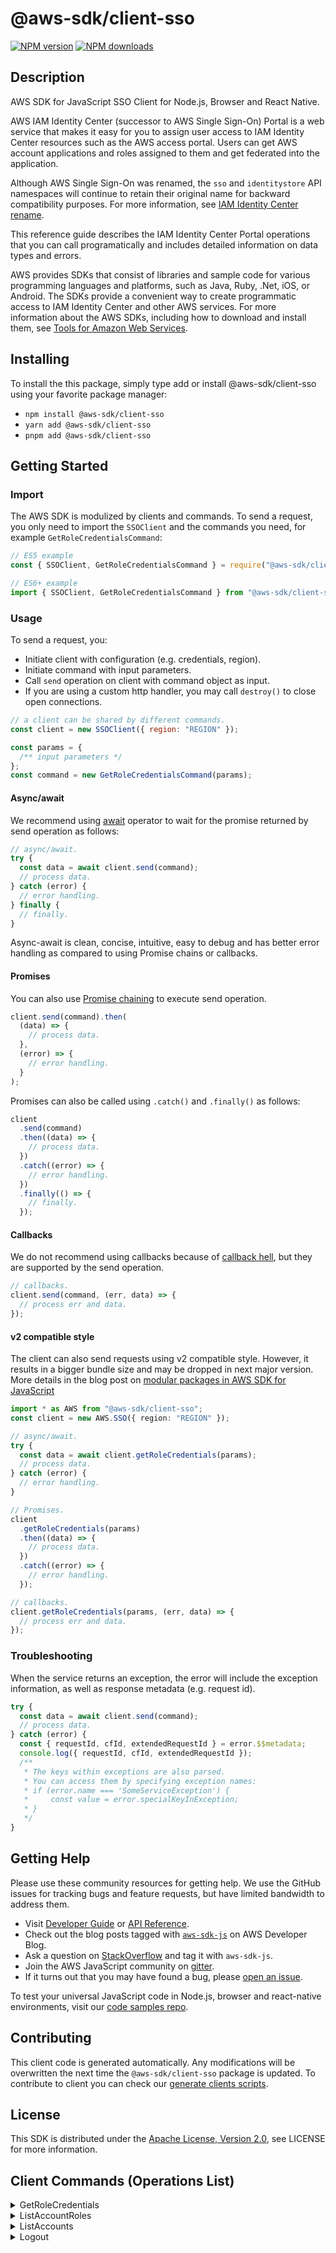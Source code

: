<!-- generated file, do not edit directly -->

# @aws-sdk/client-sso

[![NPM version](https://img.shields.io/npm/v/@aws-sdk/client-sso/latest.svg)](https://www.npmjs.com/package/@aws-sdk/client-sso)
[![NPM downloads](https://img.shields.io/npm/dm/@aws-sdk/client-sso.svg)](https://www.npmjs.com/package/@aws-sdk/client-sso)

## Description

AWS SDK for JavaScript SSO Client for Node.js, Browser and React Native.

<p>AWS IAM Identity Center (successor to AWS Single Sign-On) Portal is a web service that makes it easy for you to assign user access to
IAM Identity Center resources such as the AWS access portal. Users can get AWS account applications and roles
assigned to them and get federated into the application.</p>

<note>
<p>Although AWS Single Sign-On was renamed, the <code>sso</code> and
<code>identitystore</code> API namespaces will continue to retain their original name for
backward compatibility purposes. For more information, see <a href="https://docs.aws.amazon.com/singlesignon/latest/userguide/what-is.html#renamed">IAM Identity Center rename</a>.</p>
</note>

<p>This reference guide describes the IAM Identity Center Portal operations that you can call
programatically and includes detailed information on data types and errors.</p>

<note>
<p>AWS provides SDKs that consist of libraries and sample code for various programming
languages and platforms, such as Java, Ruby, .Net, iOS, or Android. The SDKs provide a
convenient way to create programmatic access to IAM Identity Center and other AWS services. For more
information about the AWS SDKs, including how to download and install them, see <a href="http://aws.amazon.com/tools/">Tools for Amazon Web Services</a>.</p>
</note>

## Installing

To install the this package, simply type add or install @aws-sdk/client-sso
using your favorite package manager:

- `npm install @aws-sdk/client-sso`
- `yarn add @aws-sdk/client-sso`
- `pnpm add @aws-sdk/client-sso`

## Getting Started

### Import

The AWS SDK is modulized by clients and commands.
To send a request, you only need to import the `SSOClient` and
the commands you need, for example `GetRoleCredentialsCommand`:

```js
// ES5 example
const { SSOClient, GetRoleCredentialsCommand } = require("@aws-sdk/client-sso");
```

```ts
// ES6+ example
import { SSOClient, GetRoleCredentialsCommand } from "@aws-sdk/client-sso";
```

### Usage

To send a request, you:

- Initiate client with configuration (e.g. credentials, region).
- Initiate command with input parameters.
- Call `send` operation on client with command object as input.
- If you are using a custom http handler, you may call `destroy()` to close open connections.

```js
// a client can be shared by different commands.
const client = new SSOClient({ region: "REGION" });

const params = {
  /** input parameters */
};
const command = new GetRoleCredentialsCommand(params);
```

#### Async/await

We recommend using [await](https://developer.mozilla.org/en-US/docs/Web/JavaScript/Reference/Operators/await)
operator to wait for the promise returned by send operation as follows:

```js
// async/await.
try {
  const data = await client.send(command);
  // process data.
} catch (error) {
  // error handling.
} finally {
  // finally.
}
```

Async-await is clean, concise, intuitive, easy to debug and has better error handling
as compared to using Promise chains or callbacks.

#### Promises

You can also use [Promise chaining](https://developer.mozilla.org/en-US/docs/Web/JavaScript/Guide/Using_promises#chaining)
to execute send operation.

```js
client.send(command).then(
  (data) => {
    // process data.
  },
  (error) => {
    // error handling.
  }
);
```

Promises can also be called using `.catch()` and `.finally()` as follows:

```js
client
  .send(command)
  .then((data) => {
    // process data.
  })
  .catch((error) => {
    // error handling.
  })
  .finally(() => {
    // finally.
  });
```

#### Callbacks

We do not recommend using callbacks because of [callback hell](http://callbackhell.com/),
but they are supported by the send operation.

```js
// callbacks.
client.send(command, (err, data) => {
  // process err and data.
});
```

#### v2 compatible style

The client can also send requests using v2 compatible style.
However, it results in a bigger bundle size and may be dropped in next major version. More details in the blog post
on [modular packages in AWS SDK for JavaScript](https://aws.amazon.com/blogs/developer/modular-packages-in-aws-sdk-for-javascript/)

```ts
import * as AWS from "@aws-sdk/client-sso";
const client = new AWS.SSO({ region: "REGION" });

// async/await.
try {
  const data = await client.getRoleCredentials(params);
  // process data.
} catch (error) {
  // error handling.
}

// Promises.
client
  .getRoleCredentials(params)
  .then((data) => {
    // process data.
  })
  .catch((error) => {
    // error handling.
  });

// callbacks.
client.getRoleCredentials(params, (err, data) => {
  // process err and data.
});
```

### Troubleshooting

When the service returns an exception, the error will include the exception information,
as well as response metadata (e.g. request id).

```js
try {
  const data = await client.send(command);
  // process data.
} catch (error) {
  const { requestId, cfId, extendedRequestId } = error.$$metadata;
  console.log({ requestId, cfId, extendedRequestId });
  /**
   * The keys within exceptions are also parsed.
   * You can access them by specifying exception names:
   * if (error.name === 'SomeServiceException') {
   *     const value = error.specialKeyInException;
   * }
   */
}
```

## Getting Help

Please use these community resources for getting help.
We use the GitHub issues for tracking bugs and feature requests, but have limited bandwidth to address them.

- Visit [Developer Guide](https://docs.aws.amazon.com/sdk-for-javascript/v3/developer-guide/welcome.html)
  or [API Reference](https://docs.aws.amazon.com/AWSJavaScriptSDK/v3/latest/index.html).
- Check out the blog posts tagged with [`aws-sdk-js`](https://aws.amazon.com/blogs/developer/tag/aws-sdk-js/)
  on AWS Developer Blog.
- Ask a question on [StackOverflow](https://stackoverflow.com/questions/tagged/aws-sdk-js) and tag it with `aws-sdk-js`.
- Join the AWS JavaScript community on [gitter](https://gitter.im/aws/aws-sdk-js-v3).
- If it turns out that you may have found a bug, please [open an issue](https://github.com/aws/aws-sdk-js-v3/issues/new/choose).

To test your universal JavaScript code in Node.js, browser and react-native environments,
visit our [code samples repo](https://github.com/aws-samples/aws-sdk-js-tests).

## Contributing

This client code is generated automatically. Any modifications will be overwritten the next time the `@aws-sdk/client-sso` package is updated.
To contribute to client you can check our [generate clients scripts](https://github.com/aws/aws-sdk-js-v3/tree/main/scripts/generate-clients).

## License

This SDK is distributed under the
[Apache License, Version 2.0](http://www.apache.org/licenses/LICENSE-2.0),
see LICENSE for more information.

## Client Commands (Operations List)

<details>
<summary>
GetRoleCredentials
</summary>

[Command API Reference](https://docs.aws.amazon.com/AWSJavaScriptSDK/v3/latest/clients/client-sso/classes/getrolecredentialscommand.html) / [Input](https://docs.aws.amazon.com/AWSJavaScriptSDK/v3/latest/clients/client-sso/interfaces/getrolecredentialscommandinput.html) / [Output](https://docs.aws.amazon.com/AWSJavaScriptSDK/v3/latest/clients/client-sso/interfaces/getrolecredentialscommandoutput.html)

</details>
<details>
<summary>
ListAccountRoles
</summary>

[Command API Reference](https://docs.aws.amazon.com/AWSJavaScriptSDK/v3/latest/clients/client-sso/classes/listaccountrolescommand.html) / [Input](https://docs.aws.amazon.com/AWSJavaScriptSDK/v3/latest/clients/client-sso/interfaces/listaccountrolescommandinput.html) / [Output](https://docs.aws.amazon.com/AWSJavaScriptSDK/v3/latest/clients/client-sso/interfaces/listaccountrolescommandoutput.html)

</details>
<details>
<summary>
ListAccounts
</summary>

[Command API Reference](https://docs.aws.amazon.com/AWSJavaScriptSDK/v3/latest/clients/client-sso/classes/listaccountscommand.html) / [Input](https://docs.aws.amazon.com/AWSJavaScriptSDK/v3/latest/clients/client-sso/interfaces/listaccountscommandinput.html) / [Output](https://docs.aws.amazon.com/AWSJavaScriptSDK/v3/latest/clients/client-sso/interfaces/listaccountscommandoutput.html)

</details>
<details>
<summary>
Logout
</summary>

[Command API Reference](https://docs.aws.amazon.com/AWSJavaScriptSDK/v3/latest/clients/client-sso/classes/logoutcommand.html) / [Input](https://docs.aws.amazon.com/AWSJavaScriptSDK/v3/latest/clients/client-sso/interfaces/logoutcommandinput.html) / [Output](https://docs.aws.amazon.com/AWSJavaScriptSDK/v3/latest/clients/client-sso/interfaces/logoutcommandoutput.html)

</details>
